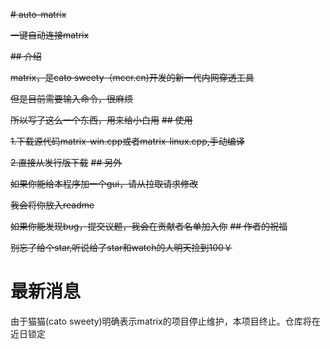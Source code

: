 ~~# auto-matrix~~

~~一键自动连接matrix~~

~~## 介绍~~

~~matrix，是cato sweety（mcer.cn)开发的新一代内网穿透工具~~

~~但是目前需要输入命令，很麻烦~~

~~所以写了这么一个东西，用来给小白用~~
~~## 使用~~

~~1.下载源代码matrix-win.cpp或者matrix-linux.cpp,手动编译~~

~~2.直接从发行版下载~~
~~## 另外~~

~~如果你能给本程序加一个gui，请从拉取请求修改~~

~~我会将你放入readme~~

~~如果你能发现bug，提交议题，我会在贡献者名单加入你~~
~~## 作者的祝福~~

~~别忘了给个star,听说给了star和watch的人明天捡到100￥~~



# 最新消息
由于猫猫(cato sweety)明确表示matrix的项目停止维护，本项目终止。仓库将在近日锁定
